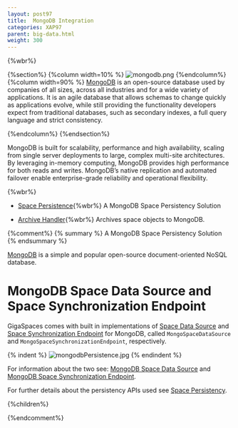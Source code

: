 ```yaml
---
layout: post97
title:  MongoDB Integration
categories: XAP97
parent: big-data.html
weight: 300
---
```




{%wbr%}

{%section%}
{%column width=10% %}
![mongodb.png](/attachment_files/subject/mongodb.png)
{%endcolumn%}
{%column width=90% %}
[MongoDB](http://www.mongodb.com/) is an open-source database used by companies of all sizes, across all industries and for a wide variety of applications. It is an agile database that allows schemas to change quickly as applications evolve, while still providing the functionality developers expect from traditional databases, such as secondary indexes, a full query language and strict consistency.

{%endcolumn%}
{%endsection%}

MongoDB is built for scalability, performance and high availability, scaling from single server deployments to large, complex multi-site architectures. By leveraging in-memory computing, MongoDB provides high performance for both reads and writes. MongoDB’s native replication and automated failover enable enterprise-grade reliability and operational flexibility.

{%wbr%}


- [Space Persistence](./mongodb-space-persistency.html){%wbr%}
A MongoDB Space Persistency Solution

- [Archive Handler](./mongodb-archive-operation-handler.html){%wbr%}
Archives space objects to MongoDB.


{%comment%}
{% summary %} A MongoDB Space Persistency Solution {% endsummary %}



[MongoDB](http://www.mongodb.org/) is a simple and popular open-source document-oriented NoSQL database.



# MongoDB Space Data Source and Space Synchronization Endpoint

GigaSpaces comes with built in implementations of [Space Data Source](./space-data-source-api.html) and [Space Synchronization Endpoint](./space-synchronization-endpoint-api.html)
 for MongoDB, called `MongoSpaceDataSource` and `MongoSpaceSynchronizationEndpoint`, respectively.

{% indent %}
![mongodbPersistence.jpg](/attachment_files/mongodbPersistence.jpg)
{% endindent %}



For information about the two see: [MongoDB Space Data Source](./mongodb-space-data-source.html) and [MongoDB Space Synchronization Endpoint](./mongodb-space-synchronization-endpoint.html).


For further details about the persistency APIs used see [Space Persistency](./space-persistency.html).




{%children%}

{%endcomment%}
